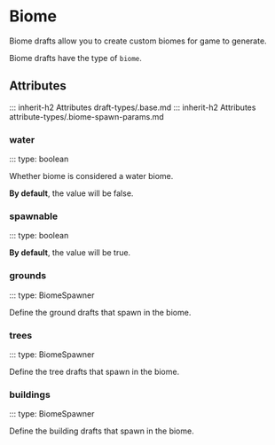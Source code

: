 # Biome

Biome drafts allow you to create custom biomes for game to generate.

Biome drafts have the type of `biome`.

## Attributes
::: inherit-h2 Attributes draft-types/.base.md
::: inherit-h2 Attributes attribute-types/.biome-spawn-params.md

### water
::: type: boolean

Whether biome is considered a water biome.

**By default**, the value will be false.

### spawnable
::: type: boolean

**By default**, the value will be true.

### grounds
::: type: BiomeSpawner

Define the ground drafts that spawn in the biome.

### trees
::: type: BiomeSpawner

Define the tree drafts that spawn in the biome.

### buildings
::: type: BiomeSpawner

Define the building drafts that spawn in the biome.
